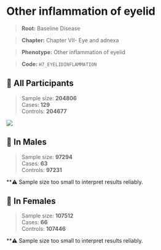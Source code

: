 # Other inflammation of eyelid

> **Root:** Baseline Disease  

> **Chapter:** Chapter VII- Eye and adnexa  

> **Phenotype:** Other inflammation of eyelid  

> **Code:** `H7_EYELIDINFLAMMATION`

## 🧪 All Participants  
> Sample size: **204806**  
> Cases: **129**  
> Controls: **204677**
<img src="/Disease/Figures/ALL/Baseline/H7_EYELIDINFLAMMATION.png"/>
<CsvTable src="/Disease/Data/ALL/Baseline/LG_H7_EYELIDINFLAMMATION.csv" label="🔍 View full results" />

## 👨 In Males  
> Sample size: **97294**  
> Cases: **63**  
> Controls: **97231**

**⚠️ Sample size too small to interpret results reliably.

## 👩 In Females  
> Sample size: **107512**  
> Cases: **66**  
> Controls: **107446**

**⚠️ Sample size too small to interpret results reliably.
